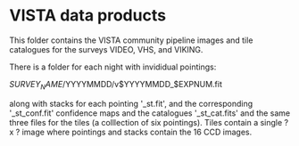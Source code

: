 # VISTA data products

This folder contains the VISTA community pipeline images and tile catalogues for the surveys VIDEO, VHS, and VIKING.

There is a folder for each night with invididual pointings:

$SURVEY_NAME/$YYYYMMDD/v$YYYYMMDD_$EXPNUM.fit

along with stacks for each pointing '_st.fit', and the corresponding '_st_conf.fit' confidence maps and the catalogues '_st_cat.fits' and the same three files for the tiles (a colllection of six pointings). Tiles contain a single ? x ? image where pointings and stacks contain the 16 CCD images.

